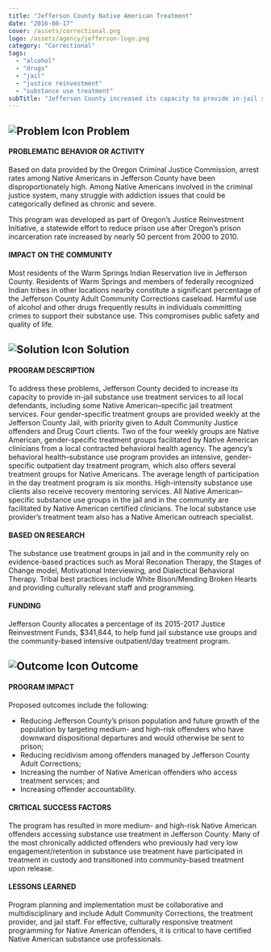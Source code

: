 ```yaml
---
title: "Jefferson County Native American Treatment"
date: "2016-08-17"
cover: /assets/correctional.png
logo: /assets/agency/jefferson-logo.png
category: "Correctional"
tags:
  - "alcohol"
  - "drugs"
  - "jail"
  - "justice reinvestment"
  - "substance use treatment"
subTitle: "Jefferson County increased its capacity to provide in-jail substance use treatment services to all local defendants, including some Native American–specific jail treatment services."
---
```


## ![Problem Icon](https://github.com/google/material-design-icons/raw/master/alert/1x_web/ic_error_outline_black_48dp.png "Problem") Problem

#### PROBLEMATIC BEHAVIOR OR ACTIVITY

Based on data provided by the Oregon Criminal Justice Commission, arrest rates among Native Americans in Jefferson County have been disproportionately high. Among Native Americans involved in the criminal justice system, many struggle with addiction issues that could be categorically defined as chronic and severe.

This program was developed as part of Oregon’s Justice Reinvestment Initiative, a statewide effort to reduce prison use after Oregon’s prison incarceration rate increased by nearly 50 percent from 2000 to 2010.

#### IMPACT ON THE COMMUNITY

Most residents of the Warm Springs Indian Reservation live in Jefferson County. Residents of Warm Springs and members of federally recognized Indian tribes in other locations nearby constitute a significant percentage of the Jefferson County Adult Community Corrections caseload. Harmful use of alcohol and other drugs frequently results in individuals committing crimes to support their substance use. This compromises public safety and quality of life.

## ![Solution Icon](https://github.com/google/material-design-icons/raw/master/action/1x_web/ic_lightbulb_outline_black_48dp.png "Solution") Solution

#### PROGRAM DESCRIPTION

To address these problems, Jefferson County decided to increase its capacity to provide in-jail substance use treatment services to all local defendants, including some Native American–specific jail treatment services. Four gender-specific treatment groups are provided weekly at the Jefferson County Jail, with priority given to Adult Community Justice offenders and Drug Court clients. Two of the four weekly groups are Native American, gender-specific treatment groups facilitated by Native American clinicians from a local contracted behavioral health agency. The agency’s behavioral health–substance use program provides an intensive, gender-specific outpatient day treatment program, which also offers several treatment groups for Native Americans. The average length of participation in the day treatment program is six months. High-intensity substance use clients also receive recovery mentoring services. All Native American–specific substance use groups in the jail and in the community are facilitated by Native American certified clinicians. The local substance use provider’s treatment team also has a Native American outreach specialist.

#### BASED ON RESEARCH

The substance use treatment groups in jail and in the community rely on evidence-based practices such as Moral Reconation Therapy, the Stages of Change model, Motivational Interviewing, and Dialectical Behavioral Therapy. Tribal best practices include White Bison/Mending Broken Hearts and providing culturally relevant staff and programming.

#### FUNDING

Jefferson County allocates a percentage of its 2015-2017 Justice Reinvestment Funds, $341,844, to help fund jail substance use groups and the community-based intensive outpatient/day treatment program.

## ![Outcome Icon](https://github.com/google/material-design-icons/raw/master/action/1x_web/ic_view_list_black_48dp.png "Outcome") Outcome

#### PROGRAM IMPACT

Proposed outcomes include the following:

* Reducing Jefferson County’s prison population and future growth of the population by targeting medium- and high-risk offenders who have downward dispositional departures and would otherwise be sent to prison;
* Reducing recidivism among offenders managed by Jefferson County Adult Corrections;
* Increasing the number of Native American offenders who access treatment services; and
* Increasing offender accountability.

#### CRITICAL SUCCESS FACTORS

The program has resulted in more medium- and high-risk Native American offenders accessing substance use treatment in Jefferson County. Many of the most chronically addicted offenders who previously had very low engagement/retention in substance use treatment have participated in treatment in custody and transitioned into community-based treatment upon release.

#### LESSONS LEARNED

Program planning and implementation must be collaborative and multidisciplinary and include Adult Community Corrections, the treatment provider, and jail staff. For effective, culturally responsive treatment programming for Native American offenders, it is critical to have certified Native American substance use professionals.
